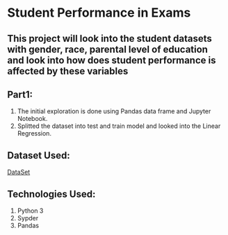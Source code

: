 # Student Performance in Exams 

## This project will look into the student datasets with gender, race, parental level of education and look into how does student performance is affected by these variables
## Part1:
1. The initial exploration is done using Pandas data frame and Jupyter Notebook.
2. Splitted the dataset into test and train model and looked into the Linear Regression.


## Dataset Used: 
[DataSet](https://www.kaggle.com/spscientist/students-performance-in-exams)

## Technologies Used:
1. Python 3
2. Sypder
3. Pandas 




